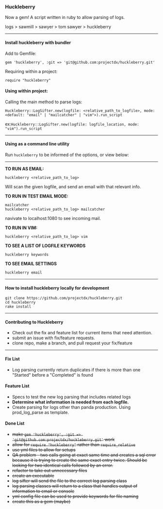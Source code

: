 ### Huckleberry

Now a gem! A script written in ruby to allow parsing of logs.

logs > sawmill > sawyer > tom sawyer > huckleberry

---

#### Install huckleberry with bundler

Add to Gemfile: 

```gem 'huckleberry', :git => 'git@github.com:projectdx/huckleberry.git'``` 

Requiring within a project:

```require "huckleberry"```

#### Using within project:

Calling the main method to parse logs:
```
Huckleberry::LogSifter.new(logfile: <relative_path_to_logfile>, mode: <default: "email" | "mailcatcher" | "vim">).run_script
```

ex:`Huckleberry::LogSifter.new(logfile: logfile_location, mode: "vim").run_script`

---

#### Using as a command line utility

Run `huckleberry` to be informed of the options, or view below:

---
**TO RUN AS EMAIL:**

```
huckleberry <relative_path_to_log>
```

Will scan the given logfile, and send
an email with that relevant info.

**TO RUN IN TEST EMAIL MODE:**

```
mailcatcher
huckleberry <relative_path_to_log> mailcatcher
```

navivate to localhost:1080 to see incoming mail.

**TO RUN IN VIM:**

```
huckleberry <relative_path_to_log> vim
```

**TO SEE A LIST OF LOGFILE KEYWORDS**

```
huckleberry keywords
```

**TO SEE EMAIL SETTINGS**

```
huckleberry email
```

---

#### How to install huckleberry locally for development
```
git clone https://github.com/projectdx/huckleberry.git
cd huckleberry
rake install
```
---

#### Contributing to Huckleberry
* Check out the fix and feature list for current items that need attention.
* submit an issue with fix/feature requests.
* clone repo, make a branch, and pull request your fix/feature

---

#### Fix List
* Log parsing currently return duplicates if there is more than one "Started" before a "Completed" is found

#### Feature List
* Specs to test the new log parsing that includes related logs
* **Determine what information is needed from each logfile.**
* Create parsing for logs other than panda production. Using prod_log_parse as template.


#### Done List
* ~~make `gem 'huckleberry', :git => 'git@github.com:projectdx/huckleberry.git'` work~~
* ~~allow for `require "huckleberry"` rather than `require_relative`~~
* ~~use yml files to allow for setups~~
* ~~QA problem - two calls going at exact same time and creates a sql error because it is trying to create the same exact entry twice. Should be looking for two identical calls followed by an error.~~
* ~~refactor to take out unnecessary files~~
* ~~create an executable~~
* ~~log sifter will send the file to the correct log parsing class~~
* ~~log parsing classes will return to a class that handles output of information to email or console~~
* ~~yml config file can be used to provide keywords for file naming~~
* ~~create this as a gem (maybe)~~




